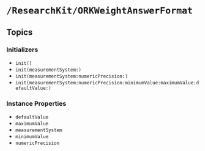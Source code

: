 # ``/ResearchKit/ORKWeightAnswerFormat``

<!-- The content below this line is auto-generated and is redundant. You should either incorporate it into your content above this line or delete it. -->

## Topics

### Initializers

- ``init()``
- ``init(measurementSystem:)``
- ``init(measurementSystem:numericPrecision:)``
- ``init(measurementSystem:numericPrecision:minimumValue:maximumValue:defaultValue:)``

### Instance Properties

- ``defaultValue``
- ``maximumValue``
- ``measurementSystem``
- ``minimumValue``
- ``numericPrecision``